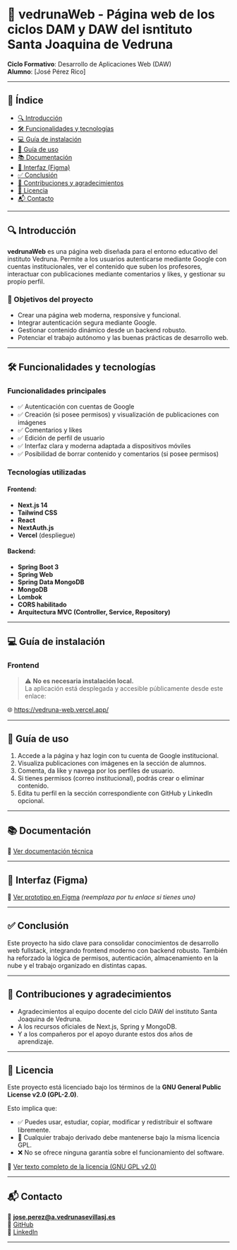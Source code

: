 # 🚀 vedrunaWeb - Página web de los ciclos DAM y DAW del isntituto Santa Joaquina de Vedruna

**Ciclo Formativo**: Desarrollo de Aplicaciones Web (DAW)  
**Alumno**: [José Pérez Rico]

---

## 📑 Índice

- [🔍 Introducción](#-introducción)
- [🛠️ Funcionalidades y tecnologías](#️-funcionalidades-y-tecnologías)
- [💻 Guía de instalación](#-guía-de-instalación)
- [📌 Guía de uso](#-guía-de-uso)
- [📚 Documentación](#-documentación)
- [🎨 Interfaz (Figma)](#-interfaz-figma)
- [✅ Conclusión](#-conclusión)
- [🙌 Contribuciones y agradecimientos](#-contribuciones-y-agradecimientos)
- [📄 Licencia](#-licencia)
- [📬 Contacto](#-contacto)

---

## 🔍 Introducción

**vedrunaWeb** es una página web diseñada para el entorno educativo del instituto Vedruna. Permite a los usuarios autenticarse mediante Google con cuentas institucionales, ver el contenido que suben los profesores, interactuar con publicaciones mediante comentarios y likes, y gestionar su propio perfil.

### 🎯 Objetivos del proyecto
- Crear una página web moderna, responsive y funcional.
- Integrar autenticación segura mediante Google.
- Gestionar contenido dinámico desde un backend robusto.
- Potenciar el trabajo autónomo y las buenas prácticas de desarrollo web.

---

## 🛠️ Funcionalidades y tecnologías

### Funcionalidades principales

- ✅ Autenticación con cuentas de Google 
- ✅ Creación (si posee permisos) y visualización de publicaciones con imágenes
- ✅ Comentarios y likes
- ✅ Edición de perfil de usuario
- ✅ Interfaz clara y moderna adaptada a dispositivos móviles
- ✅ Posibilidad de borrar contenido y comentarios (si posee permisos)

### Tecnologías utilizadas

#### Frontend:
- **Next.js 14**
- **Tailwind CSS**
- **React**
- **NextAuth.js**
- **Vercel** (despliegue)

#### Backend:
- **Spring Boot 3**
- **Spring Web**
- **Spring Data MongoDB**
- **MongoDB**
- **Lombok**
- **CORS habilitado**
- **Arquitectura MVC (Controller, Service, Repository)**

---

## 💻 Guía de instalación

### Frontend

> ⚠️ **No es necesaria instalación local.**  
> La aplicación está desplegada y accesible públicamente desde este enlace:

🌐 https://vedruna-web.vercel.app/

---

## 📌 Guía de uso

1. Accede a la página y haz login con tu cuenta de Google institucional.
2. Visualiza publicaciones con imágenes en la sección de alumnos.
3. Comenta, da like y navega por los perfiles de usuario.
4. Si tienes permisos (correo institucional), podrás crear o eliminar contenido.
5. Edita tu perfil en la sección correspondiente con GitHub y LinkedIn opcional.

---

## 📚 Documentación

📄 [Ver documentación técnica](https://drive.google.com/document/d/xxx)

---

## 🎨 Interfaz (Figma)

🎨 [Ver prototipo en Figma](https://www.figma.com/file/xxx) *(reemplaza por tu enlace si tienes uno)*

---

## ✅ Conclusión

Este proyecto ha sido clave para consolidar conocimientos de desarrollo web fullstack, integrando frontend moderno con backend robusto. También ha reforzado la lógica de permisos, autenticación, almacenamiento en la nube y el trabajo organizado en distintas capas.

---

## 🙌 Contribuciones y agradecimientos

- Agradecimientos al equipo docente del ciclo DAW del instituto Santa Joaquina de Vedruna.
- A los recursos oficiales de Next.js, Spring y MongoDB.
- Y a los compañeros por el apoyo durante estos dos años de aprendizaje.

---

## 📄 Licencia

Este proyecto está licenciado bajo los términos de la **GNU General Public License v2.0 (GPL-2.0)**.

Esto implica que:

- ✅ Puedes usar, estudiar, copiar, modificar y redistribuir el software libremente.  
- 📎 Cualquier trabajo derivado debe mantenerse bajo la misma licencia GPL.  
- ❌ No se ofrece ninguna garantía sobre el funcionamiento del software.  

📜 [Ver texto completo de la licencia (GNU GPL v2.0)](https://www.gnu.org/licenses/old-licenses/gpl-2.0.html)

---

## 📬 Contacto

📧 **jose.perez@a.vedrunasevillasj.es**  
🔗 [GitHub](https://github.com/pepepeerez)  
🔗 [LinkedIn](https://www.linkedin.com/in/jos%C3%A9-p%C3%A9rez-rico-b3654430b/)

---
